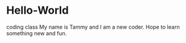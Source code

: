 # Hello-World
coding class
My name is Tammy and I am a new coder.  Hope to learn something new and fun.
